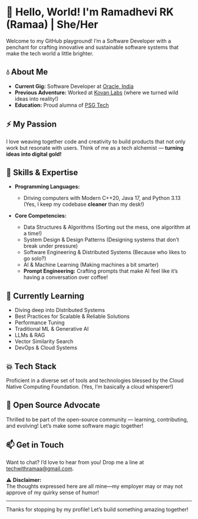 # 🐼 Hello, World! I'm Ramadhevi RK (Ramaa) | She/Her

Welcome to my GitHub playground!
I’m a Software Developer with a penchant for crafting innovative and sustainable software systems that make the tech world a little brighter.

## 💧 About Me

- **Current Gig:** Software Developer at [Oracle, India](https://oracle.com)
- **Previous Adventure:** Worked at [Kovan Labs](https://kovanlabs.com) (where we turned wild ideas into reality!)  
- **Education:** Proud alumna of [PSG Tech](https://www.psgtech.edu)

## ⚡ My Passion

I love weaving together code and creativity to build products that not only work but resonate with users. Think of me as a tech alchemist — **turning ideas into digital gold!**

## 🔧 Skills & Expertise

- **Programming Languages:**  
  - Driving computers with Modern C++20, Java 17, and Python 3.13 (Yes, I keep my codebase **cleaner** than my desk!)

- **Core Competencies:**  
  - Data Structures & Algorithms (Sorting out the mess, one algorithm at a time!)  
  - System Design & Design Patterns (Designing systems that don’t break under pressure)  
  - Software Engineering & Distributed Systems (Because who likes to go solo?)  
  - AI & Machine Learning (Making machines a bit smarter)  
  - **Prompt Engineering:** Crafting prompts that make AI feel like it’s having a conversation over coffee!

## 🌱 Currently Learning

- Diving deep into Distributed Systems
- Best Practices for Scalable & Reliable Solutions
- Performance Tuning
- Traditional ML & Generative AI
- LLMs & RAG  
- Vector Similarity Search 
- DevOps & Cloud Systems

## 💥 Tech Stack

Proficient in a diverse set of tools and technologies blessed by the Cloud Native Computing Foundation. (Yes, I’m basically a cloud whisperer!)

## 💚 Open Source Advocate

Thrilled to be part of the open-source community — learning, contributing, and evolving! Let’s make some software magic together!

## 📫 Get in Touch

Want to chat? I’d love to hear from you! Drop me a line at [techwithramaa@gmail.com](mailto:techwithramaa@gmail.com). 

⚠️ **Disclaimer:**  
The thoughts expressed here are all mine—my employer may or may not approve of my quirky sense of humor!

---

Thanks for stopping by my profile! Let’s build something amazing together!


<!---
EngineeringWithRamaa/EngineeringWithRamaa is a ✨ special ✨ repository because its `README.md` (this file) appears on your GitHub profile.
You can click the Preview link to take a look at your changes.
--->
